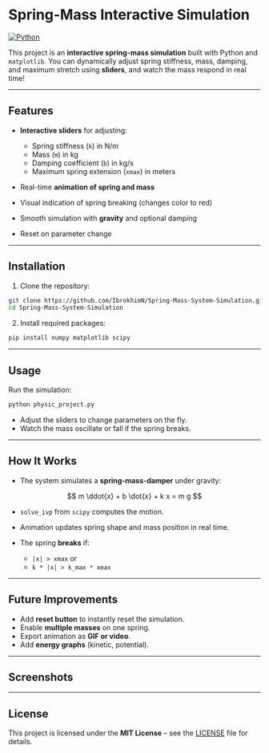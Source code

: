 # Spring-Mass Interactive Simulation

[![Python](https://img.shields.io/badge/Python-3.8%2B-blue)](https://python.org)

This project is an **interactive spring-mass simulation** built with Python and `matplotlib`.
You can dynamically adjust spring stiffness, mass, damping, and maximum stretch using **sliders**, and watch the mass respond in real time!

---

## Features

* **Interactive sliders** for adjusting:

  * Spring stiffness (`k`) in N/m
  * Mass (`m`) in kg
  * Damping coefficient (`b`) in kg/s
  * Maximum spring extension (`xmax`) in meters
* Real-time **animation of spring and mass**
* Visual indication of spring breaking (changes color to red)
* Smooth simulation with **gravity** and optional damping
* Reset on parameter change

---

## Installation

1. Clone the repository:

```bash
git clone https://github.com/IbrokhimN/Spring-Mass-System-Simulation.git
cd Spring-Mass-System-Simulation
```

2. Install required packages:

```bash
pip install numpy matplotlib scipy
```

---

## Usage

Run the simulation:

```bash
python physic_project.py
```

* Adjust the sliders to change parameters on the fly.
* Watch the mass oscillate or fall if the spring breaks.

---

## How It Works

* The system simulates a **spring-mass-damper** under gravity:

$$
m \ddot{x} + b \dot{x} + k x = m g
$$

* `solve_ivp` from `scipy` computes the motion.
* Animation updates spring shape and mass position in real time.
* The spring **breaks** if:

  * `|x| > xmax` or
  * `k * |x| > k_max * xmax`

---

## Future Improvements

* Add **reset button** to instantly reset the simulation.
* Enable **multiple masses** on one spring.
* Export animation as **GIF or video**.
* Add **energy graphs** (kinetic, potential).

---

## Screenshots

---

## License

This project is licensed under the **MIT License** – see the [LICENSE](LICENSE) file for details.

